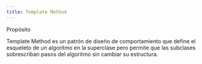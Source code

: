 ```yaml
---
title: Template Method
---
```


Propósito

Template Method es un patrón de diseño de comportamiento que define el esqueleto de un algoritmo en la superclase pero permite que las subclases sobrescriban pasos del algoritmo sin cambiar su estructura.


